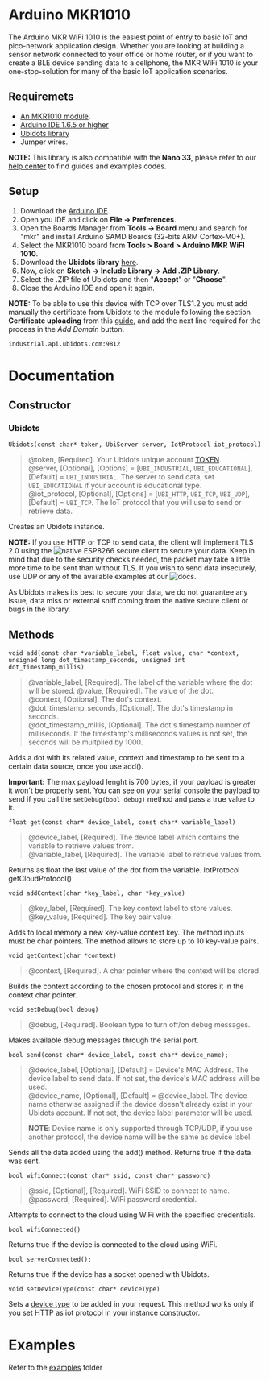 
# Arduino MKR1010

The Arduino MKR WiFi 1010 is the easiest point of entry to basic IoT and pico-network application design. Whether you are looking at building a sensor network connected to your office or home router, or if you want to create a BLE device sending data to a cellphone, the MKR WiFi 1010 is your one-stop-solution for many of the basic IoT application scenarios.

## Requiremets

* [An MKR1010 module](https://store.arduino.cc/usa/mkr-wifi-1010).
* [Arduino IDE 1.6.5 or higher](https://www.arduino.cc/en/Main/Software)
* [Ubidots library](https://github.com/ubidots/ubidots-ArduinoMKR/archive/master.zip) 
* Jumper wires.

**NOTE:** This library is also compatible with the **Nano 33**, please refer to our [help center](https://help.ubidots.com/en/?q=nano33) to find guides and examples codes.   
  


## Setup

1. Download the [Arduino IDE](https://www.arduino.cc/en/Main/Software).
2. Open you IDE and click on **File -> Preferences**.
3. Open the Boards Manager from **Tools -> Board** menu and search for "mkr" and install Arduino SAMD Boards (32-bits ARM Cortex-M0+).
4. Select the MKR1010 board from **Tools > Board > Arduino MKR WiFI 1010**.
5. Download the **Ubidots library** [here](https://github.com/ubidots/ubidots-ArduinoMKR/archive/master.zip).
6. Now, click on **Sketch -> Include Library -> Add .ZIP Library**.
7. Select the .ZIP file of Ubidots and then "**Accept**" or "**Choose**".
8. Close the Arduino IDE and open it again.

**NOTE:** To be able to use this device with TCP over TLS1.2 you must add manually the certificate from Ubidots to the module following the section **Certificate uploading** from this [guide](https://www.arduino.cc/en/Tutorial/FirmwareUpdater), and add the next line required for the process in the *Add Domain* button.

`industrial.api.ubidots.com:9812`


# Documentation

## Constructor

### Ubidots

```
Ubidots(const char* token, UbiServer server, IotProtocol iot_protocol)
```

> @token, [Required]. Your Ubidots unique account [TOKEN](http://help.ubidots.com/user-guides/find-your-token-from-your-ubidots-account).  
> @server, [Optional], [Options] = [`UBI_INDUSTRIAL`, `UBI_EDUCATIONAL`], [Default] = `UBI_INDUSTRIAL`. The server to send data, set `UBI_EDUCATIONAL` if your account is educational type.  
> @iot_protocol, [Optional], [Options] = [`UBI_HTTP`, `UBI_TCP`, `UBI_UDP`], [Default] = `UBI_TCP`. The IoT protocol that you will use to send or retrieve data.

Creates an Ubidots instance.

**NOTE:** If you use HTTP or TCP to send data, the client will implement TLS 2.0 using the ![native ESP8266 secure client](https://github.com/esp8266/Arduino/blob/master/doc/esp8266wifi/client-secure-examples.rst) to secure your data. Keep in mind that due to the security checks needed, the packet may take a little more time to be sent than without TLS. If you wish to send data insecurely, use UDP or any of the available examples at our ![docs](https://ubidots.com/docs/hw/).

As Ubidots makes its best to secure your data, we do not guarantee any issue, data miss or external sniff coming from the native secure client or bugs in the library.

## Methods

```
void add(const char *variable_label, float value, char *context, unsigned long dot_timestamp_seconds, unsigned int dot_timestamp_millis)
```

> @variable_label, [Required]. The label of the variable where the dot will be stored.
> @value, [Required]. The value of the dot.  
> @context, [Optional]. The dot's context.  
> @dot_timestamp_seconds, [Optional]. The dot's timestamp in seconds.  
> @dot_timestamp_millis, [Optional]. The dot's timestamp number of milliseconds. If the timestamp's milliseconds values is not set, the seconds will be multplied by 1000.

Adds a dot with its related value, context and timestamp to be sent to a certain data source, once you use add().

**Important:** The max payload lenght is 700 bytes, if your payload is greater it won't be properly sent. You can see on your serial console the payload to send if you call the `setDebug(bool debug)` method and pass a true value to it.

```
float get(const char* device_label, const char* variable_label)
```

> @device_label, [Required]. The device label which contains the variable to retrieve values from.  
> @variable_label, [Required]. The variable label to retrieve values from.

Returns as float the last value of the dot from the variable.
IotProtocol getCloudProtocol()

```
void addContext(char *key_label, char *key_value)
```

> @key_label, [Required]. The key context label to store values.  
> @key_value, [Required]. The key pair value.

Adds to local memory a new key-value context key. The method inputs must be char pointers. The method allows to store up to 10 key-value pairs.

```
void getContext(char *context)
```

> @context, [Required]. A char pointer where the context will be stored.

Builds the context according to the chosen protocol and stores it in the context char pointer.

```
void setDebug(bool debug)
```

> @debug, [Required]. Boolean type to turn off/on debug messages.

Makes available debug messages through the serial port.

```
bool send(const char* device_label, const char* device_name);
```

> @device_label, [Optional], [Default] = Device's MAC Address. The device label to send data. If not set, the device's MAC address will be used.  
> @device_name, [Optional], [Default] = @device_label. The device name otherwise assigned if the device doesn't already exist in your Ubidots account. If not set, the device label parameter will be used. 
> 
> **NOTE**: Device name is only supported through TCP/UDP, if you use another protocol, the device name will be the same as device label.  

Sends all the data added using the add() method. Returns true if the data was sent.


```
bool wifiConnect(const char* ssid, const char* password)
```

> @ssid, [Optional], [Required]. WiFi SSID to connect to name.  
> @password, [Required]. WiFi password credential.

Attempts to connect to the cloud using WiFi with the specified credentials.

```
bool wifiConnected()
```
Returns true if the device is connected to the cloud using WiFi.

```
bool serverConnected();
```
Returns true if the device has a socket opened with Ubidots.

```
void setDeviceType(const char* deviceType)
```

Sets a [device type](https://help.ubidots.com/en/articles/2129204-device-types) to be added in your request. This method works only if you set HTTP as iot protocol in your instance constructor.

# Examples

Refer to the [examples](https://github.com/ubidots/ubidots-ArduinoMKR/tree/master/examples) folder
